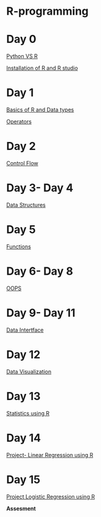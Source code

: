 # R-programming
# Day 0
<a href="https://www.ibm.com/cloud/blog/python-vs-r">Python VS R</a>

<a href="https://github.com/anshu109/R-programme/blob/5535352eeac18809b20b07f452297cf5d737513d/STEP%201A%20%20.md"> Installation of R and R studio </a>

# Day 1
   <a href="https://htmlpreview.github.io/?https://github.com/anshu109/R-programme/blob/main/BSSICS-R.html"> Basics of R and Data types</a>
   
   <a href="https://htmlpreview.github.io/?https://github.com/anshu109/R-programme/blob/main/operators.html">Operators</a>
# Day 2
   <a href="https://htmlpreview.github.io/?https://github.com/anshu109/R-programme/blob/main/flow-control.html">Control Flow</a>
# Day 3- Day 4
   <a href="https://htmlpreview.github.io/?https://github.com/anshu109/R-programme/blob/main/data-structure.nb.html">Data Structures</a>
# Day 5
   <a href="https://htmlpreview.github.io/?https://github.com/anshu109/R-programme/blob/main/functions.nb.html">Functions </a>
# Day 6- Day 8
   <a href="https://htmlpreview.github.io/?https://github.com/anshu109/R-programme/blob/main/OOPS.html"> OOPS </a>
# Day 9- Day 11
   <a href="">Data Intertface</a>
# Day 12
   <a href="https://htmlpreview.github.io/?https://github.com/anshu109/R-programme/blob/main/data%20visualiozation.nb.html"> Data Visualization</a>
# Day 13
   <a href=""> Statistics using  R </a>
# Day 14
   <a href=""> Project- Linear Regression using R</a>
# Day 15
   <a href=""> Project Logistic Regression using R</a>
   
   **Assesment**
